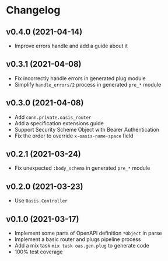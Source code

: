 # Changelog

## v0.4.0 (2021-04-14)
* Improve errors handle and add a guide about it

## v0.3.1 (2021-04-08)
* Fix incorrectly handle errors in generated plug module
* Simplify `handle_errors/2` process in generated `pre_*` module

## v0.3.0 (2021-04-08)
* Add `conn.private.oasis_router`
* Add a specification extensions guide
* Support Security Scheme Object with Bearer Authentication
* Fix the order to override `x-oasis-name-space` field

## v0.2.1 (2021-03-24)
* Fix unexpected `:body_schema` in generated `pre_*` module

## v0.2.0 (2021-03-23)
* Use `Oasis.Controller`

## v0.1.0 (2021-03-17)
* Implement some parts of OpenAPI definition `*Object` in parse
* Implement a basic router and plugs pipeline process
* Add a mix task `mix task oas.gen.plug` to generate code
* 100% test coverage
